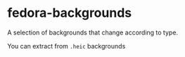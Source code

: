 # fedora-backgrounds

A selection of backgrounds that change according to type. 

You can extract from `.heic` backgrounds
